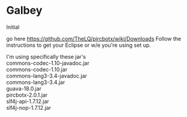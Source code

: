 # Galbey
Initial

go here
https://github.com/TheLQ/pircbotx/wiki/Downloads
Follow the instructions to get your Eclipse or w/e you're using set up.

I'm using specifically these jar's  
commons-codec-1.10-javadoc.jar  
commons-codec-1.10.jar  
commons-lang3-3.4-javadoc.jar  
commons-lang3-3.4.jar  
guava-18.0.jar  
pircbotx-2.0.1.jar  
slf4j-api-1.7.12.jar  
slf4j-nop-1.7.12.jar  
